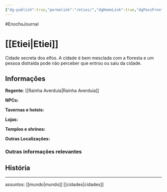 ```yaml
---
{"dg-publish":true,"permalink":"/etiei/","dgHomeLink":true,"dgPassFrontmatter":false}
---
```


#EnochsJournal 

# [[Etiei|Etiei]]
Cidade secreta dos elfos.
A cidade é bem mesclada com a floresta e um pessoa distraída pode não perceber que entrou ou saiu da cidade.

## Informações
**Regente**: [[Rainha Averduia|Rainha Averduia]]

**NPCs:**

**Tavernas e hoteis:**

**Lojas:**

**Templos e shrines:**

**Outras Localizações:**

### Outras informações relevantes

## História

---
assuntos: [[mundo|mundo]] [[cidades|cidades]] 

